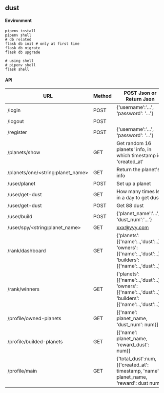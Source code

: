 dust
---
#### Environment

```
pipenv install
pipenv shell
# db related
flask db init # only at first time
flask db migrate
flask db upgrade

# using shell
# pipenv shell
flask shell
```



#### API

 URL                             | Method | POST Json or Return Json                                     
 ------------------------------- | ------ | ------------------------------------------------------------ 
 /login                          | POST   | {'username':'...', 'password': '...'}                        
 /logout                         | POST   |                                                              
 /register                       | POST   | {'username':'...', 'password': '...'}                        
 /planets/show                   | GET    | Get random 16 planets' info, in which timestamp is 'created_at'
 /planets/one/\<string:planet_name>  | GET    | Return the planet's info                                     
 /user/planet                    | POST   | Set up a planet                                              
 /user/get-dust                  | GET    | How many times left in a day to get dust                     
 /user/get-dust                  | POST   | Get 88 dust                                                  
 /user/build                     | POST   | {'planet_name':'…', 'dust_num':'...'}                        
 /user/spy/\<string:planet_name> | GET    | xxx@yyy.com                                                 
 /rank/dashboard                 | GET    | {'planets':\[{'name':..,'dust':..}], 'owners':\[{'name':..,'dust':..}], 'builders':\[{'name':..,'dust':..}]}
 /rank/winners                   | GET    | {'planets':\[{'name':..,'dust':..}], 'owners':\[{'name':..,'dust':..}], 'builders':\[{'name':..,'dust':..}]}
 /profile/owned-planets          | GET    | \[{'name': planet_name, 'dust_num': num}]
 /profile/builded-planets        | GET    | \[{'name': planet_name, 'reward_dust': num}]
 /profile/main                   | GET    | {'total_dust':num, \[{'created_at': timestamp, 'name'; planet_name, 'reward': dust num}]





